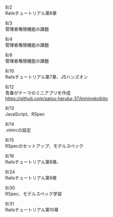 8/2<br>
Railsチュートリアル第6章<br>

8/3<br>
管理者権限機能の課題<br>

8/4<br>
管理者権限機能の課題<br>

8/9<br>
管理者権限機能の課題<br>

8/10<br>
Railsチュートリアル第7章、JSハンズオン<br>

8/12<br>
青春がテーマのミニアプリを作成<br>
https://github.com/satou-haruka-37/kiminokoibito<br>

8/13<br>
JavaScript、RSpec<br>

8/14<br>
.vimrcの設定<br>

8/15<br>
RSpecのセットアップ、モデルスペック<br>

8/16<br>
Railsチュートリアル第8章、<br>

8/24<br>
Railsチュートリアル第9章<br>

8/30<br>
RSpec、モデルスペック学習<br>

8/31<br>
Railsチュートリアル第10章<br>
